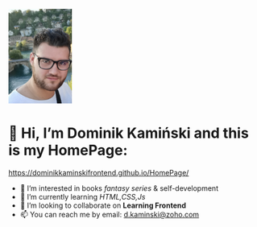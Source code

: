 <img src="https://github.com/DominikKaminskiFrontend/HomePage/blob/main/img/Me.jpg?raw=true" alt="Dominik Kamiński" width="25%"/><br>
# 👋 Hi, I’m **Dominik Kamiński** and this is my HomePage:
https://dominikkaminskifrontend.github.io/HomePage/
- 👀 I’m interested in books *fantasy series* & self-development
- 🌱 I’m currently learning *HTML,CSS,Js*
- 💞️ I’m looking to collaborate on **Learning Frontend**
- 📫 You can reach me by email: d.kaminski@zoho.com

<!---
DominikKaminskiFrontend/DominikKaminskiFrontend is a ✨ special ✨ repository because its `README.md` (this file) appears on your GitHub profile.
You can click the Preview link to take a look at your changes.
--->
